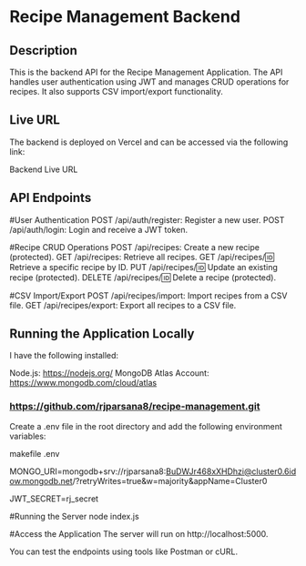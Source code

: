 # Recipe Management Backend
## Description
This is the backend API for the Recipe Management Application. The API handles user authentication using JWT and manages CRUD operations for recipes. It also supports CSV import/export functionality.

## Live URL
The backend is deployed on Vercel and can be accessed via the following link:

Backend Live URL

## API Endpoints
#User Authentication
POST /api/auth/register: Register a new user.
POST /api/auth/login: Login and receive a JWT token.

#Recipe CRUD Operations
POST /api/recipes: Create a new recipe (protected).
GET /api/recipes: Retrieve all recipes.
GET /api/recipes/:id: Retrieve a specific recipe by ID.
PUT /api/recipes/:id: Update an existing recipe (protected).
DELETE /api/recipes/:id: Delete a recipe (protected).

#CSV Import/Export
POST /api/recipes/import: Import recipes from a CSV file.
GET /api/recipes/export: Export all recipes to a CSV file.

## Running the Application Locally

I have the following installed:

Node.js: https://nodejs.org/
MongoDB Atlas Account: https://www.mongodb.com/cloud/atlas

### https://github.com/rjparsana8/recipe-management.git


Create a .env file in the root directory and add the following environment variables:

makefile .env

MONGO_URI=mongodb+srv://rjparsana8:BuDWJr468xXHDhzi@cluster0.6idow.mongodb.net/?retryWrites=true&w=majority&appName=Cluster0

JWT_SECRET=rj_secret

#Running the Server
node index.js

#Access the Application
The server will run on http://localhost:5000.

You can test the endpoints using tools like Postman or cURL.

